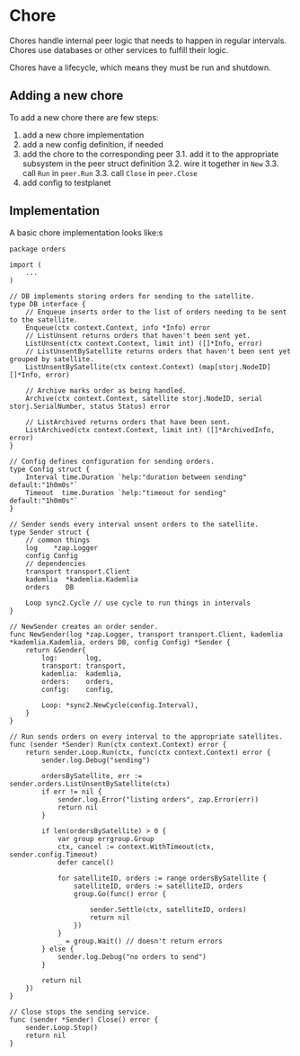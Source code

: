 # Chore

Chores handle internal peer logic that needs to happen in regular intervals. Chores use databases or other services to fulfill their logic.

Chores have a lifecycle, which means they must be run and shutdown.

## Adding a new chore

To add a new chore there are few steps:

1. add a new chore implementation
2. add a new config definition, if needed
3. add the chore to the corresponding peer
3.1. add it to the appropriate subsystem in the peer struct definition
3.2. wire it together in `New`
3.3. call `Run` in `peer.Run`
3.3. call `Close` in `peer.Close`
4. add config to testplanet

## Implementation

A basic chore implementation looks like:s

```
package orders

import (
    ...
)

// DB implements storing orders for sending to the satellite.
type DB interface {
	// Enqueue inserts order to the list of orders needing to be sent to the satellite.
	Enqueue(ctx context.Context, info *Info) error
	// ListUnsent returns orders that haven't been sent yet.
	ListUnsent(ctx context.Context, limit int) ([]*Info, error)
	// ListUnsentBySatellite returns orders that haven't been sent yet grouped by satellite.
	ListUnsentBySatellite(ctx context.Context) (map[storj.NodeID][]*Info, error)

	// Archive marks order as being handled.
	Archive(ctx context.Context, satellite storj.NodeID, serial storj.SerialNumber, status Status) error

	// ListArchived returns orders that have been sent.
	ListArchived(ctx context.Context, limit int) ([]*ArchivedInfo, error)
}

// Config defines configuration for sending orders.
type Config struct {
	Interval time.Duration `help:"duration between sending" default:"1h0m0s"`
	Timeout  time.Duration `help:"timeout for sending" default:"1h0m0s"`
}

// Sender sends every interval unsent orders to the satellite.
type Sender struct {
	// common things
	log    *zap.Logger
	config Config
	// dependencies
	transport transport.Client
	kademlia  *kademlia.Kademlia
	orders    DB

	Loop sync2.Cycle // use cycle to run things in intervals
}

// NewSender creates an order sender.
func NewSender(log *zap.Logger, transport transport.Client, kademlia *kademlia.Kademlia, orders DB, config Config) *Sender {
	return &Sender{
		log:       log,
		transport: transport,
		kademlia:  kademlia,
		orders:    orders,
		config:    config,

		Loop: *sync2.NewCycle(config.Interval),
	}
}

// Run sends orders on every interval to the appropriate satellites.
func (sender *Sender) Run(ctx context.Context) error {
	return sender.Loop.Run(ctx, func(ctx context.Context) error {
		sender.log.Debug("sending")

		ordersBySatellite, err := sender.orders.ListUnsentBySatellite(ctx)
		if err != nil {
			sender.log.Error("listing orders", zap.Error(err))
			return nil
		}

		if len(ordersBySatellite) > 0 {
			var group errgroup.Group
			ctx, cancel := context.WithTimeout(ctx, sender.config.Timeout)
			defer cancel()

			for satelliteID, orders := range ordersBySatellite {
				satelliteID, orders := satelliteID, orders
				group.Go(func() error {

					sender.Settle(ctx, satelliteID, orders)
					return nil
				})
			}
			_ = group.Wait() // doesn't return errors
		} else {
			sender.log.Debug("no orders to send")
		}

		return nil
	})
}

// Close stops the sending service.
func (sender *Sender) Close() error {
	sender.Loop.Stop()
	return nil
}
```
